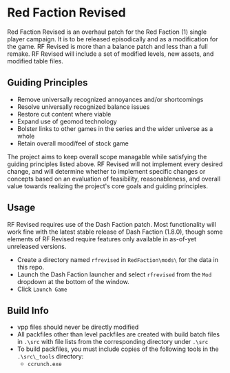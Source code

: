 # Red Faction Revised
Red Faction Revised is an overhaul patch for the Red Faction (1) single player campaign. It is to be released episodically and as a modification for the game. RF Revised is more than a balance patch and less than a full remake. RF Revised will include a set of modified levels, new assets, and modified table files.

Guiding Principles
-----
- Remove universally recognized annoyances and/or shortcomings
- Resolve universally recognized balance issues
- Restore cut content where viable
- Expand use of geomod technology
- Bolster links to other games in the series and the wider universe as a whole
- Retain overall mood/feel of stock game

The project aims to keep overall scope managable while satisfying the guiding principles listed above. RF Revised will not implement every desired change, and will determine whether to implement specific changes or concepts based on an evaluation of feasibility, reasonableness, and overall value towards realizing the project's core goals and guiding principles.

Usage
-----
RF Revised requires use of the Dash Faction patch. Most functionality will work fine with the latest stable release of Dash Faction (1.8.0), though some elements of RF Revised require features only available in as-of-yet unreleased versions.
- Create a directory named `rfrevised` in `RedFaction\mods\` for the data in this repo.
- Launch the Dash Faction launcher and select `rfrevised` from the `Mod` dropdown at the bottom of the window.
- Click `Launch Game`

Build Info
-----
- vpp files should never be directly modified
- All packfiles other than level packfiles are created with build batch files in `.\src` with file lists from the corresponding directory under `.\src`
- To build packfiles, you must include copies of the following tools in the `.\src\_tools` directory:
  - `ccrunch.exe`
